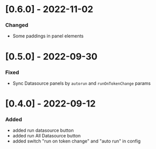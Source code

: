 # [0.6.0] - 2022-11-02

### Changed

- Some paddings in panel elements

# [0.5.0] - 2022-09-30

### Fixed

- Sync Datasource panels by `autorun` and `runOnTokenChange` params

# [0.4.0] - 2022-09-12

### Added

- added run datasource button
- added run All Datasource button
- added switch "run on token change" and "auto run" in config
